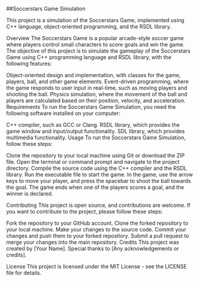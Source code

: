 ##Soccerstars Game Simulation

This project is a simulation of the Soccerstars Game, implemented using C++ language, object-oriented programming, and the RSDL library.

Overview
The Soccerstars Game is a popular arcade-style soccer game where players control small characters to score goals and win the game. The objective of this project is to simulate the gameplay of the Soccerstars Game using C++ programming language and RSDL library, with the following features:

Object-oriented design and implementation, with classes for the game, players, ball, and other game elements.
Event-driven programming, where the game responds to user input in real-time, such as moving players and shooting the ball.
Physics simulation, where the movement of the ball and players are calculated based on their position, velocity, and acceleration.
Requirements
To run the Soccerstars Game Simulation, you need the following software installed on your computer:

C++ compiler, such as GCC or Clang.
RSDL library, which provides the game window and input/output functionality.
SDL library, which provides multimedia functionality.
Usage
To run the Soccerstars Game Simulation, follow these steps:

Clone the repository to your local machine using Git or download the ZIP file.
Open the terminal or command prompt and navigate to the project directory.
Compile the source code using the C++ compiler and the RSDL library.
Run the executable file to start the game.
In the game, use the arrow keys to move your player, and press the spacebar to shoot the ball towards the goal. The game ends when one of the players scores a goal, and the winner is declared.

Contributing
This project is open source, and contributions are welcome. If you want to contribute to the project, please follow these steps:

Fork the repository to your GitHub account.
Clone the forked repository to your local machine.
Make your changes to the source code.
Commit your changes and push them to your forked repository.
Submit a pull request to merge your changes into the main repository.
Credits
This project was created by [Your Name]. Special thanks to [Any acknowledgements or credits].

License
This project is licensed under the MIT License - see the LICENSE file for details.
